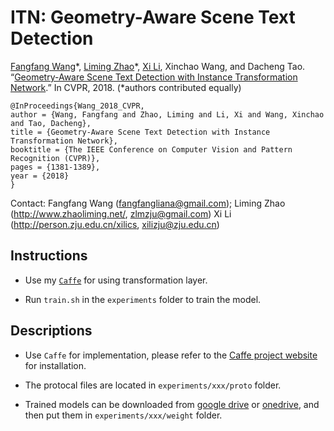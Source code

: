 # ITN: Geometry-Aware Scene Text Detection

[Fangfang Wang](https://scholar.google.com/citations?user=T5pyEAoAAAAJ&hl=en)\*, [Liming Zhao](http://www.zhaoliming.net)\*, [Xi Li](http://mypage.zju.edu.cn/xilics), Xinchao Wang, and Dacheng Tao. “[Geometry-Aware Scene Text Detection with Instance Transformation Network](http://openaccess.thecvf.com/content_cvpr_2018/html/Wang_Geometry-Aware_Scene_Text_CVPR_2018_paper.html).” In CVPR, 2018. (\*authors contributed equally)



```
@InProceedings{Wang_2018_CVPR,
author = {Wang, Fangfang and Zhao, Liming and Li, Xi and Wang, Xinchao and Tao, Dacheng},
title = {Geometry-Aware Scene Text Detection with Instance Transformation Network},
booktitle = {The IEEE Conference on Computer Vision and Pattern Recognition (CVPR)},
pages = {1381-1389},
year = {2018}
}
```

Contact: 
Fangfang Wang (fangfangliana@gmail.com);
Liming Zhao (http://www.zhaoliming.net/, zlmzju@gmail.com)
Xi Li (http://person.zju.edu.cn/xilics, xilizju@zju.edu.cn)
## Instructions

- Use my [`Caffe`](https://github.com/zlmzju/caffe/tree/itn) for using transformation layer.

- Run `train.sh` in the `experiments` folder to train the model.


## Descriptions

- Use `Caffe` for implementation, please refer to the [Caffe project website](http://caffe.berkeleyvision.org/) for installation.

- The protocal files are located in `experiments/xxx/proto` folder.

- Trained models can be downloaded from [google drive](https://drive.google.com/open?id=1RWmn1KFneV9dhq2ILHCQVM5JSy9zs_zp) or [onedrive](https://1drv.ms/f/s!Ajj620goINVpkBmidAkIVm6GAZmv), and then put them in `experiments/xxx/weight` folder.
